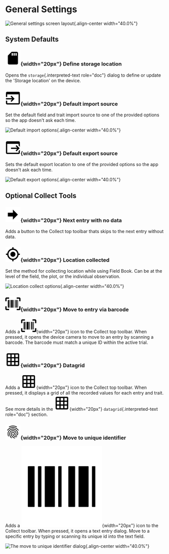 General Settings
================

![General settings screen
layout](/_static/images/settings/general/settings_general_framed.png){.align-center
width="40.0%"}

System Defaults
---------------

### ![sd](/_static/icons/settings/general/sd.png){width="20px"} Define storage location

Opens the `storage`{.interpreted-text role="doc"} dialog to define or
update the \'Storage location\' on the device.

### ![import](/_static/icons/settings/general/application-import.png){width="20px"} Default import source

Set the default field and trait import source to one of the provided
options so the app doesn\'t ask each time.

![Default import
options](/_static/images/settings/general/settings_general_import_sources.png){.align-center
width="40.0%"}

### ![export](/_static/icons/settings/general/application-export.png){width="20px"} Default export source

Sets the default export location to one of the provided options so the
app doesn\'t ask each time.

![Default export
options](/_static/images/settings/general/settings_general_export_sources.png){.align-center
width="40.0%"}

Optional Collect Tools
----------------------

### ![next](/_static/icons/settings/general/arrow-right-bold.png){width="20px"} Next entry with no data

Adds a button to the Collect top toolbar thats skips to the next entry
without data.

### ![gps](/_static/icons/formats/crosshairs-gps.png){width="20px"} Location collected

Set the method for collecting location while using Field Book. Can be at
the level of the field, the plot, or the individual observation.

![Location collect
options](/_static/images/settings/general/settings_general_location_collected.png){.align-center
width="40.0%"}

### ![barcode-scan](/_static/icons/settings/general/barcode-scan.png){width="20px"} Move to entry via barcode

Adds a
![barcode-scan](/_static/icons/settings/general/barcode-scan.png){width="20px"}
icon to the Collect top toolbar. When pressed, it opens the device
camera to move to an entry by scanning a barcode. The barcode must match
a unique ID within the active trial.

### ![grid](/_static/icons/settings/general/grid.png){width="20px"} Datagrid

Adds a ![grid](/_static/icons/settings/general/grid.png){width="20px"}
icon to the Collect top toolbar. When pressed, it displays a grid of all
the recorded values for each entry and trait. See more details in the
![grid](/_static/icons/settings/general/grid.png){width="20px"}
`datagrid`{.interpreted-text role="doc"} section.

### ![fingerprint](/_static/icons/settings/general/fingerprint.png){width="20px"} Move to unique identifier

Adds a
![barcode](/_static/icons/settings/general/barcode.png){width="20px"}
icon to the Collect toolbar. When pressed, it opens a text entry dialog.
Move to a specific entry by typing or scanning its unique id into the
text field.

![The move to unique identifier
dialog](/_static/images/settings/general/settings_general_moveto_uid.png){.align-center
width="40.0%"}
